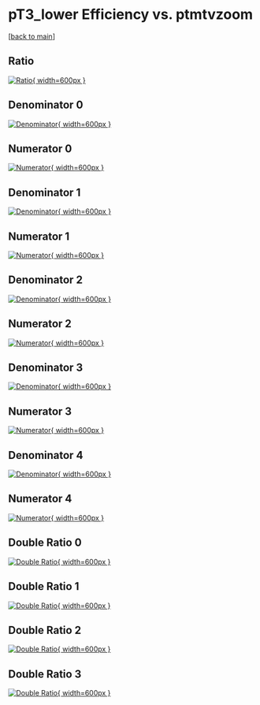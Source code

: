 # pT3_lower Efficiency vs. ptmtvzoom

[[back to main](./)]



## Ratio

[![Ratio](../mtv/var/pT3_lower_vtr_211_1_eff_ptmtvzoom.png){ width=600px }](../mtv/var/pT3_lower_vtr_211_1_eff_ptmtvzoom.pdf)

## Denominator 0

[![Denominator](../mtv/den/pT3_lower_vtr_211_1_eff_ptmtvzoom_den0.png){ width=600px }](../mtv/den/pT3_lower_vtr_211_1_eff_ptmtvzoom_den0.pdf)

## Numerator 0

[![Numerator](../mtv/num/pT3_lower_vtr_211_1_eff_ptmtvzoom_num0.png){ width=600px }](../mtv/num/pT3_lower_vtr_211_1_eff_ptmtvzoom_num0.pdf)

## Denominator 1

[![Denominator](../mtv/den/pT3_lower_vtr_211_1_eff_ptmtvzoom_den1.png){ width=600px }](../mtv/den/pT3_lower_vtr_211_1_eff_ptmtvzoom_den1.pdf)

## Numerator 1

[![Numerator](../mtv/num/pT3_lower_vtr_211_1_eff_ptmtvzoom_num1.png){ width=600px }](../mtv/num/pT3_lower_vtr_211_1_eff_ptmtvzoom_num1.pdf)

## Denominator 2

[![Denominator](../mtv/den/pT3_lower_vtr_211_1_eff_ptmtvzoom_den2.png){ width=600px }](../mtv/den/pT3_lower_vtr_211_1_eff_ptmtvzoom_den2.pdf)

## Numerator 2

[![Numerator](../mtv/num/pT3_lower_vtr_211_1_eff_ptmtvzoom_num2.png){ width=600px }](../mtv/num/pT3_lower_vtr_211_1_eff_ptmtvzoom_num2.pdf)

## Denominator 3

[![Denominator](../mtv/den/pT3_lower_vtr_211_1_eff_ptmtvzoom_den3.png){ width=600px }](../mtv/den/pT3_lower_vtr_211_1_eff_ptmtvzoom_den3.pdf)

## Numerator 3

[![Numerator](../mtv/num/pT3_lower_vtr_211_1_eff_ptmtvzoom_num3.png){ width=600px }](../mtv/num/pT3_lower_vtr_211_1_eff_ptmtvzoom_num3.pdf)

## Denominator 4

[![Denominator](../mtv/den/pT3_lower_vtr_211_1_eff_ptmtvzoom_den4.png){ width=600px }](../mtv/den/pT3_lower_vtr_211_1_eff_ptmtvzoom_den4.pdf)

## Numerator 4

[![Numerator](../mtv/num/pT3_lower_vtr_211_1_eff_ptmtvzoom_num4.png){ width=600px }](../mtv/num/pT3_lower_vtr_211_1_eff_ptmtvzoom_num4.pdf)

## Double Ratio 0

[![Double Ratio](../mtv/ratio/pT3_lower_vtr_211_1_eff_ptmtvzoom_ratio0.png){ width=600px }](../mtv/ratio/pT3_lower_vtr_211_1_eff_ptmtvzoom_ratio0.pdf)

## Double Ratio 1

[![Double Ratio](../mtv/ratio/pT3_lower_vtr_211_1_eff_ptmtvzoom_ratio1.png){ width=600px }](../mtv/ratio/pT3_lower_vtr_211_1_eff_ptmtvzoom_ratio1.pdf)

## Double Ratio 2

[![Double Ratio](../mtv/ratio/pT3_lower_vtr_211_1_eff_ptmtvzoom_ratio2.png){ width=600px }](../mtv/ratio/pT3_lower_vtr_211_1_eff_ptmtvzoom_ratio2.pdf)

## Double Ratio 3

[![Double Ratio](../mtv/ratio/pT3_lower_vtr_211_1_eff_ptmtvzoom_ratio3.png){ width=600px }](../mtv/ratio/pT3_lower_vtr_211_1_eff_ptmtvzoom_ratio3.pdf)

